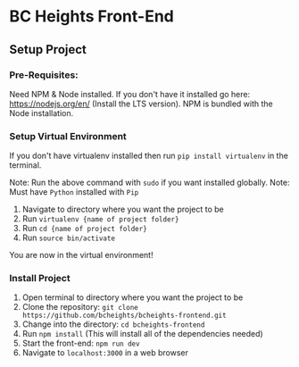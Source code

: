 # BC Heights Front-End

## Setup Project

### Pre-Requisites:

Need NPM & Node installed. If you don't have it installed go here: https://nodejs.org/en/ (Install the LTS version). NPM is bundled with the Node installation.

### Setup Virtual Environment

If you don't have virtualenv installed then run `pip install virtualenv` in the terminal. 

Note: Run the above command with `sudo` if you want installed globally.
Note: Must have `Python` installed with `Pip`

1. Navigate to directory where you want the project to be
2. Run `virtualenv {name of project folder}`
3. Run `cd {name of project folder}`
4. Run `source bin/activate`

You are now in the virtual environment!

### Install Project

1. Open terminal to directory where you want the project to be
2. Clone the repository: `git clone https://github.com/bcheights/bcheights-frontend.git`
3. Change into the directory: `cd bcheights-frontend`
4. Run `npm install` (This will install all of the dependencies needed)
5. Start the front-end: `npm run dev`
6. Navigate to `localhost:3000` in a web browser
